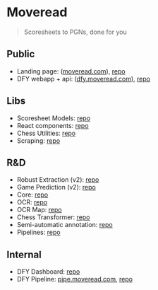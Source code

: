 # Moveread

> Scoresheets to PGNs, done for you

## Public
- Landing page: ([moveread.com](https://moveread.com)), [repo](https://github.com/moveread/landing)
- DFY webapp + api: ([dfy.moveread.com](https://dfy.moveread.com)), [repo](https://github.com/moveread/dfy)

## Libs
- Scoresheet Models: [repo](https://github.com/moveread/scoresheet-models)
- React components: [repo](https://github.com/moveread/react)
- Chess Utilities: [repo](https://github.com/moveread/chess)
- Scraping: [repo](https://github.com/moveread/scraping)

## R&D
- Robust Extraction (v2): [repo](https://github.com/moveread/robust-extraction)
- Game Prediction (v2): [repo](https://github.com/moveread/game-prediction2)
- Core: [repo](https://github.com/moveread/core)
- OCR: [repo](https://github.com/moveread/ocr)
- OCR Map: [repo](https://github.com/moveread/ocrmap)
- Chess Transformer: [repo](https://github.com/moveread/chess-transformer)
- Semi-automatic annotation: [repo](https://github.com/moveread/annotation)
- Pipelines: [repo](https://github.com/moveread/pipelines)

## Internal
- DFY Dashboard: [repo](https://github.com/moveread/dashboard)
- DFY Pipeline: [pipe.moveread.com](https://pipe.moveread.com), [repo](https://github.com/moveread/dfy-pipeline)